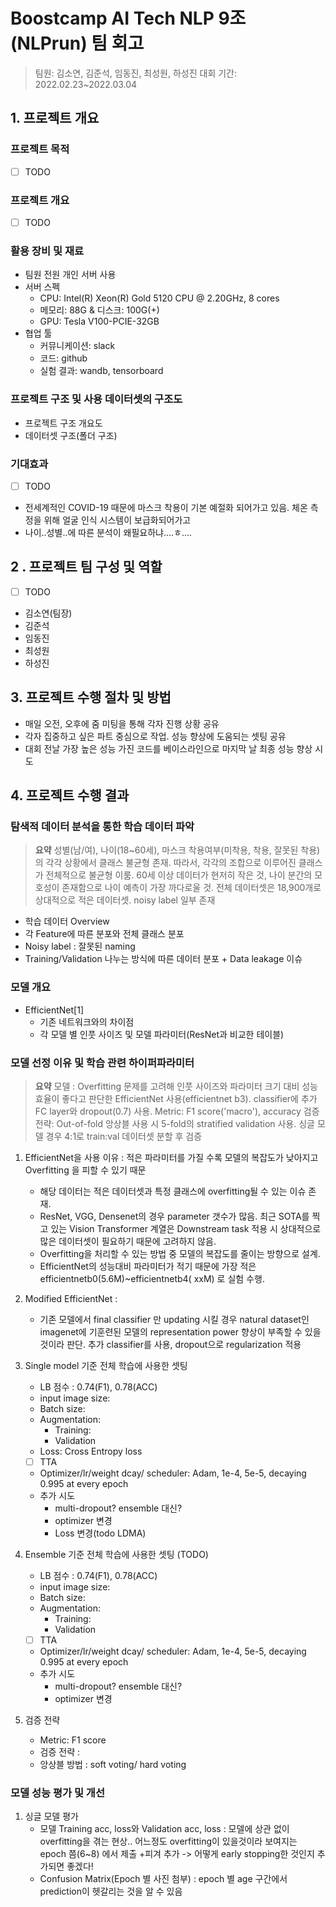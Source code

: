 # Boostcamp AI Tech NLP 9조 (NLPrun) 팀 회고
> 팀원: 김소연, 김준석, 임동진, 최성원, 하성진
> 대회 기간: 2022.02.23~2022.03.04

## 1. 프로젝트 개요
### 프로젝트 목적
- [ ] TODO
### 프로젝트 개요
- [ ] TODO
### 활용 장비 및 재료
* 팀원 전원 개인 서버 사용
* 서버 스펙
	* CPU: Intel(R) Xeon(R) Gold 5120 CPU @ 2.20GHz, 8 cores
	* 메모리: 88G & 디스크: 100G(+)
	* GPU: Tesla V100-PCIE-32GB
* 협업 툴
	* 커뮤니케이션: slack
	* 코드: github
	* 실험 결과: wandb, tensorboard
### 프로젝트 구조 및 사용 데이터셋의 구조도
* 프로젝트 구조 개요도
* 데이터셋 구조(폴더 구조)
### 기대효과
- [ ] TODO
* 전세계적인 COVID-19 때문에 마스크 착용이 기본 예절화 되어가고 있음. 체온 측정을 위해 얼굴 인식 시스템이 보급화되어가고 
*  나이..성별..에 따른 분석이 왜필요하냐....ㅎ....
## 2 . 프로젝트 팀 구성 및 역할
- [ ] TODO
* 김소연(팀장)
* 김준석
* 임동진
* 최성원
* 하성진

## 3. 프로젝트 수행 절차 및 방법
* 매일 오전, 오후에 줌 미팅을 통해 각자 진행 상황 공유
* 각자 집중하고 싶은 파트 중심으로 작업. 성능 향상에 도움되는 셋팅 공유
* 대회 전날 가장 높은 성능 가진 코드를 베이스라인으로 마지막 날 최종 성능 향상 시도

## 4. 프로젝트 수행 결과
### 탐색적 데이터 분석을 통한 학습 데이터 파악
> **요약**
> 성별(남/여), 나이(18~60세), 마스크 착용여부(미착용, 착용, 잘못된 착용)의 각각 상황에서 클래스 불균형 존재. 따라서, 각각의 조합으로 이루어진 클래스가 전체적으로 불균형 이룸. 
> 60세 이상 데이터가 현저히 작은 것, 나이 분간의 모호성이 존재함으로 나이 예측이 가장 까다로울 것. 
> 전체 데이터셋은 18,900개로 상대적으로 적은 데이터셋. noisy label 일부 존재

* 학습 데이터 Overview
* 각 Feature에 따른 분포와 전체 클래스 분포
* Noisy label : 잘못된 naming
* Training/Validation 나누는 방식에 따른 데이터 분포 + Data leakage 이슈

### 모델 개요
* EfficientNet[1]
	* 기존 네트워크와의 차이점
	* 각 모델 별 인풋 사이즈 및 모델 파라미터(ResNet과 비교한 테이블)

### 모델 선정 이유 및 학습 관련 하이퍼파라미터
> **요약**
> 모델 : Overfitting 문제를 고려해 인풋 사이즈와 파라미터 크기 대비 성능 효율이 좋다고 판단한 EfficientNet 사용(efficientnet b3). classifier에 추가 FC layer와 dropout(0.7) 사용. 
> Metric: F1 score('macro'), accuracy
> 검증 전략: Out-of-fold 앙상블 사용 시 5-fold의 stratified validation 사용. 싱글 모델 경우 4:1로 train:val 데이터셋 분할 후 검증
1. EfficientNet을 사용 이유 : 적은 파라미터를 가질 수록 모델의 복잡도가 낮아지고 Overfitting 을 피할 수 있기 때문
	* 해당 데이터는 적은 데이터셋과 특정 클래스에 overfitting될 수 있는 이슈 존재.
	* ResNet, VGG, Densenet의 경우 parameter 갯수가 많음. 최근 SOTA를 찍고 있는 Vision Transformer 계열은 Downstream task 적용 시 상대적으로 많은 데이터셋이 필요하기 때문에 고려하지 않음.
	* Overfitting을 처리할 수 있는 방법 중 모델의 복잡도를 줄이는 방향으로 설계.
	* EfficientNet의 성능대비 파라미터가 적기 때문에 가장 적은 efficientnetb0(5.6M)~efficientnetb4( xxM) 로 실험 수행. 
	
2. Modified EfficientNet : 
	* 기존 모델에서 final classifier 만 updating 시킬 경우 natural dataset인 imagenet에 기훈련된 모델의 representation power 향상이 부족할 수 있을 것이라 판단. 추가 classifier를 사용, dropout으로 regularization 적용

3. Single model 기준 전체 학습에 사용한 셋팅 
	 * LB 점수 : 0.74(F1), 0.78(ACC)
	 * input image size: 
	 * Batch size:
	 * Augmentation:
		 * Training: 
		 * Validation
	 * Loss: Cross Entropy loss
	 -  [  ] TTA
	 * Optimizer/lr/weight dcay/ scheduler: Adam, 1e-4, 5e-5, decaying 0.995 at every epoch
	 * 추가 시도
		 * multi-dropout? ensemble 대신?
		 * optimizer 변경
		 *  Loss 변경(todo LDMA)

4. Ensemble 기준 전체 학습에 사용한 셋팅 (TODO)
	 * LB 점수 : 0.74(F1), 0.78(ACC)
	 * input image size: 
	 * Batch size:
	 * Augmentation:
		 * Training: 
		 * Validation
	 -  [  ] TTA
	 * Optimizer/lr/weight dcay/ scheduler: Adam, 1e-4, 5e-5, decaying 0.995 at every epoch
	 * 추가 시도
		 * multi-dropout? ensemble 대신?
		 * optimizer 변경
 4. 검증 전략
	 * Metric: F1 score
	 * 검증 전략 : 
	 * 앙상블 방법 : soft voting/ hard voting
	 
### 모델 성능 평가 및 개선 
1. 싱글 모델 평가 
	* 모델 Training acc, loss와 Validation acc, loss : 모델에 상관 없이overfitting을 겪는 현상.. 어느정도 overfitting이 있을것이라 보여지는 epoch 쯤(6~8) 에서 제출 +피겨 추가 -> 어떻게 early stopping한 것인지 추가되면 좋겠다!
	* Confusion Matrix(Epoch 별 사진 첨부) : epoch 별 age 구간에서 prediction이 헷갈리는 것을 알 수 있음

